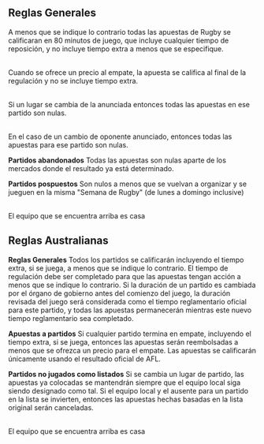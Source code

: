 ## Reglas Generales
A menos que se indique lo contrario todas las apuestas de Rugby se calificaran en 80 minutos de juego, que incluye cualquier tiempo de reposición, y no incluye tiempo extra a menos que se especifique.

\
Cuando se ofrece un precio al empate, la apuesta se califica al final de la regulación y no se incluye tiempo extra.

\
Si un lugar se cambia de la anunciada entonces todas las apuestas en ese partido son nulas.

\
En el caso de un cambio de oponente anunciado, entonces todas las apuestas para ese partido son nulas.

**Partidos abandonados**
Todas las apuestas son nulas aparte de los mercados donde el resultado ya está determinado.

**Partidos pospuestos**
Son nulos a menos que se vuelvan a organizar y se jueguen en la misma "Semana de Rugby" (de lunes a domingo inclusive)

\
El equipo que se encuentra arriba es casa

## Reglas Australianas
**Reglas Generales**
Todos los partidos se calificarán incluyendo el tiempo extra, si se juega, a menos que se indique lo contrario. El tiempo de regulación debe ser completado para que las apuestas tengan acción a menos que se indique lo contrario. Si la duración de un partido es cambiada por el órgano de gobierno antes del comienzo del juego, la duración revisada del juego será considerada como el tiempo reglamentario oficial para este partido, y todas las apuestas permanecerán mientras este nuevo tiempo reglamentario sea completado.

**Apuestas a partidos**
Si cualquier partido termina en empate, incluyendo el tiempo extra, si se juega, entonces las apuestas serán reembolsadas a menos que se ofrezca un precio para el empate. Las apuestas se calificarán únicamente usando el resultado oficial de AFL.

**Partidos no jugados como listados**
Si se cambia un lugar de partido, las apuestas ya colocadas se mantendrán siempre que el equipo local siga siendo designado como tal. Si el equipo local y el ausente para un partido en la lista se invierten, entonces las apuestas hechas basadas en la lista original serán canceladas.

\
El equipo que se encuentra arriba es casa
